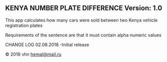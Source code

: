 KENYA NUMBER PLATE DIFFERENCE Version: 1.0
-----------------------------------------------------------------------------------------
This app calculates how many cars were sold between two Kenya vehicle registration plates


Requirements of the sentence are that it must contain alpha numeric values

CHANGE LOG
02.08.2018
-Initial release


© 2018 vhn hemal@mail.ru
